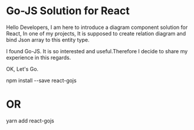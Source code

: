 # Go-JS Solution for React

Hello Developers, 
I am here to introduce a diagram component solution for React, In one of my projects, It is supposed to create relation diagram and bind Json array to this entity type.

I found Go-JS. It is so interested and useful.Therefore I decide to share my experience in this regards.

OK, Let's Go.

npm install --save react-gojs
# OR
yarn add react-gojs